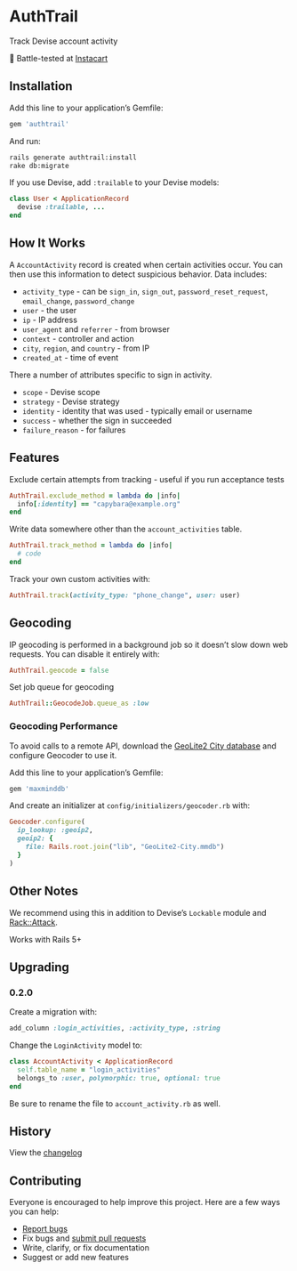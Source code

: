 # AuthTrail

Track Devise account activity

:tangerine: Battle-tested at [Instacart](https://www.instacart.com/opensource)

## Installation

Add this line to your application’s Gemfile:

```ruby
gem 'authtrail'
```

And run:

```sh
rails generate authtrail:install
rake db:migrate
```

If you use Devise, add `:trailable` to your Devise models:

```ruby
class User < ApplicationRecord
  devise :trailable, ...
end
```

## How It Works

A `AccountActivity` record is created when certain activities occur. You can then use this information to detect suspicious behavior. Data includes:

- `activity_type` - can be `sign_in`, `sign_out`, `password_reset_request`, `email_change`, `password_change`
- `user` - the user
- `ip` - IP address
- `user_agent` and `referrer` - from browser
- `context` - controller and action
- `city`, `region`, and `country` - from IP
- `created_at` - time of event

There a number of attributes specific to sign in activity.

- `scope` - Devise scope
- `strategy` - Devise strategy
- `identity` - identity that was used - typically email or username
- `success` - whether the sign in succeeded
- `failure_reason` - for failures

## Features

Exclude certain attempts from tracking - useful if you run acceptance tests

```ruby
AuthTrail.exclude_method = lambda do |info|
  info[:identity] == "capybara@example.org"
end
```

Write data somewhere other than the `account_activities` table.

```ruby
AuthTrail.track_method = lambda do |info|
  # code
end
```

Track your own custom activities with:

```ruby
AuthTrail.track(activity_type: "phone_change", user: user)
```

## Geocoding

IP geocoding is performed in a background job so it doesn’t slow down web requests. You can disable it entirely with:

```ruby
AuthTrail.geocode = false
```

Set job queue for geocoding

```ruby
AuthTrail::GeocodeJob.queue_as :low
```

### Geocoding Performance

To avoid calls to a remote API, download the [GeoLite2 City database](https://dev.maxmind.com/geoip/geoip2/geolite2/) and configure Geocoder to use it.

Add this line to your application’s Gemfile:

```ruby
gem 'maxminddb'
```

And create an initializer at `config/initializers/geocoder.rb` with:

```ruby
Geocoder.configure(
  ip_lookup: :geoip2,
  geoip2: {
    file: Rails.root.join("lib", "GeoLite2-City.mmdb")
  }
)
```

## Other Notes

We recommend using this in addition to Devise’s `Lockable` module and [Rack::Attack](https://github.com/kickstarter/rack-attack).

Works with Rails 5+

## Upgrading

### 0.2.0

Create a migration with:

```ruby
add_column :login_activities, :activity_type, :string
```

Change the `LoginActivity` model to:

```ruby
class AccountActivity < ApplicationRecord
  self.table_name = "login_activities"
  belongs_to :user, polymorphic: true, optional: true
end
```

Be sure to rename the file to `account_activity.rb` as well.

## History

View the [changelog](https://github.com/ankane/authtrail/blob/master/CHANGELOG.md)

## Contributing

Everyone is encouraged to help improve this project. Here are a few ways you can help:

- [Report bugs](https://github.com/ankane/authtrail/issues)
- Fix bugs and [submit pull requests](https://github.com/ankane/authtrail/pulls)
- Write, clarify, or fix documentation
- Suggest or add new features
